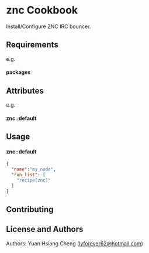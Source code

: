 znc Cookbook
==============
Install/Configure ZNC IRC bouncer.

Requirements
------------

e.g.
#### packages

Attributes
----------

e.g.
#### znc::default

Usage
-----
#### znc::default

```json
{
  "name":"my_node",
  "run_list": [
    "recipe[znc]"
  ]
}
```

Contributing
------------

License and Authors
-------------------
Authors: Yuan Hsiang Cheng (lyforever62@hotmail.com) 
